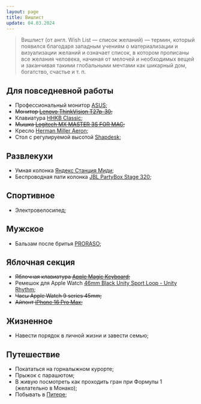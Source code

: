 ```yaml
---
layout: page
title: Вишлист
update: 04.03.2024
---
```


> Вишлист (от англ. Wish List — список желаний) — термин, который появился благодаря западным 
учениям о материализации и визуализации желаний и означает список, в котором прописаны все 
желания человека, начиная от мелочей и необходимых вещей и заканчивая такими глобальными 
мечтами как шикарный дом, богатство, счастье и т. п.

## Для повседневной работы
- Профессиональный монитор [ASUS](https://sumbar-computer.com/product/professionalnyi-monitor-asus-proart-27-pa279crv-3870/);
- <strike>Монитор [Lenovo ThinkVision T27p-30](https://www.lenovo.com/us/en/p/accessories-and-software/monitors/office/63a9gar1us?orgRef=https%253A%252F%252Fyandex.ru%252F);</strike>
- Клавиатура [HHKB Classic](https://www.pfuemea.com/en-gb/dr_product/hhkb-professional-classic-white-45g-tkl-printed-keycaps-pd-kb401w);
- <strike>Мышка [Logitech MX MASTER 3S FOR MAC](https://www.logitech.com/en-eu/products/mice/mx-master-3s-mac-bluetooth-mouse.910-006572.html);</strike>
- Кресло [Herman Miller Aeron](https://cishop.ru/catalog/kresla/kresla-rabochie/kreslo-herman-miller-aeron-new/);
- Стол с регулируемой высотой [Shapdesk](https://shapdesk.com/);

## Развлекухи
- Умная колонка [Яндекс Станция Миди](https://ashgabatmarket.com/product/умная-колонка-яндекс-станция-миди/);
- Беспроводная пати колонка [JBL PartyBox Stage 320](https://www.jbl.com/party-speakers/PARTYBOX-STAGE-320.html);

## Спортивное
- Электровелосипед;

## Мужское
- Бальзам после бритья [PRORASO](https://опаснаябритва.рф/product/balzam-posle-britya-proraso-2);

## Яблочная секция
- <strike>Яблочная клавиатура [Apple Magic Keyboard](https://almapro.com.tm/product/magic-keyboard-with-touch-id);</strike>
- Ремешок для Apple Watch [46mm Black Unity Sport Loop - Unity Rhythm](https://www.apple.com/shop/product/MDF54AM/A/46mm-black-unity-sport-loop-unity-rhythm?);
- <strike>Часы Apple Watch 9 series 45mm;</strike>
- <strike>Айпонт [iPhone 16 Pro Max](https://www.apple.com/iphone-16-pro/);</strike>

## Жизненное
- Навести порядок в личной жизни и завести семью;

## Путешествие
- Покататься на горналыжном курорте;
- Прыжок с парашютом;
- В живую посмотреть как проходить гран при Формулы 1 (желательно в Монако);
- Побывать в [Питере](https://ru.wikipedia.org/wiki/Санкт-Петербург);
